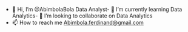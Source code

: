 - 👋 Hi, I’m @AbimbolaBola
Data Analyst- 🌱 I’m currently learning Data Analytics- 💞️ I’m looking to collaborate on Data Analytics
- 📫 How to reach me Abimbola.ferdinand@gmail.com

<!---
AbimbolaBola/AbimbolaBola is a ✨ special ✨ repository because its `README.md` (this file) appears on your GitHub profile.
You can click the Preview link to take a look at your changes.
--->
